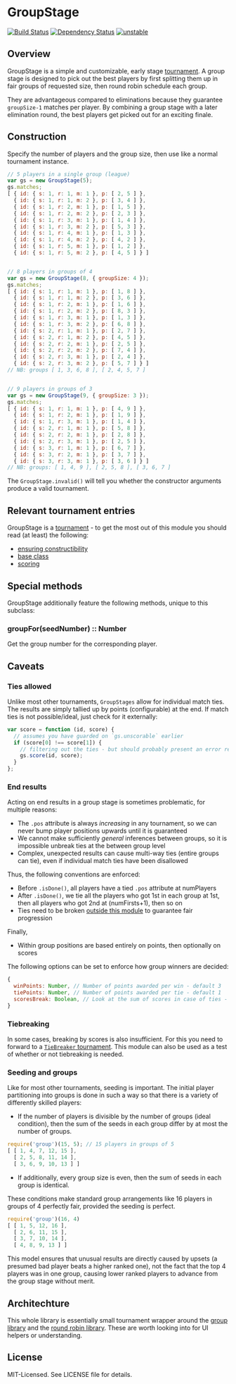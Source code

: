 # GroupStage
[![Build Status](https://secure.travis-ci.org/clux/groupstage.png)](http://travis-ci.org/clux/groupstage)
[![Dependency Status](https://david-dm.org/clux/groupstage.png)](https://david-dm.org/clux/groupstage)
[![unstable](http://hughsk.github.io/stability-badges/dist/unstable.svg)](http://nodejs.org/api/documentation.html#documentation_stability_index)

## Overview
GroupStage is a simple and customizable, early stage [tournament](https://npmjs.org/package/tournament). A group stage is designed to pick out the best players by first splitting them up in fair groups of requested size, then round robin schedule each group.

They are advantageous compared to eliminations because they guarantee `groupSize-1` matches per player. By combining a group stage with a later elimination round, the best players get picked out for an exciting finale.

## Construction
Specify the number of players and the group size, then use like a normal tournament instance.

```js
// 5 players in a single group (league)
var gs = new GroupStage(5);
gs.matches;
[ { id: { s: 1, r: 1, m: 1 }, p: [ 2, 5 ] },
  { id: { s: 1, r: 1, m: 2 }, p: [ 3, 4 ] },
  { id: { s: 1, r: 2, m: 1 }, p: [ 1, 5 ] },
  { id: { s: 1, r: 2, m: 2 }, p: [ 2, 3 ] },
  { id: { s: 1, r: 3, m: 1 }, p: [ 1, 4 ] },
  { id: { s: 1, r: 3, m: 2 }, p: [ 5, 3 ] },
  { id: { s: 1, r: 4, m: 1 }, p: [ 1, 3 ] },
  { id: { s: 1, r: 4, m: 2 }, p: [ 4, 2 ] },
  { id: { s: 1, r: 5, m: 1 }, p: [ 1, 2 ] },
  { id: { s: 1, r: 5, m: 2 }, p: [ 4, 5 ] } ]


// 8 players in groups of 4
var gs = new GroupStage(8, { groupSize: 4 });
gs.matches;
[ { id: { s: 1, r: 1, m: 1 }, p: [ 1, 8 ] },
  { id: { s: 1, r: 1, m: 2 }, p: [ 3, 6 ] },
  { id: { s: 1, r: 2, m: 1 }, p: [ 1, 6 ] },
  { id: { s: 1, r: 2, m: 2 }, p: [ 8, 3 ] },
  { id: { s: 1, r: 3, m: 1 }, p: [ 1, 3 ] },
  { id: { s: 1, r: 3, m: 2 }, p: [ 6, 8 ] },
  { id: { s: 2, r: 1, m: 1 }, p: [ 2, 7 ] },
  { id: { s: 2, r: 1, m: 2 }, p: [ 4, 5 ] },
  { id: { s: 2, r: 2, m: 1 }, p: [ 2, 5 ] },
  { id: { s: 2, r: 2, m: 2 }, p: [ 7, 4 ] },
  { id: { s: 2, r: 3, m: 1 }, p: [ 2, 4 ] },
  { id: { s: 2, r: 3, m: 2 }, p: [ 5, 7 ] } ]
// NB: groups [ 1, 3, 6, 8 ], [ 2, 4, 5, 7 ]


// 9 players in groups of 3
var gs = new GroupStage(9, { groupSize: 3 });
gs.matches;
[ { id: { s: 1, r: 1, m: 1 }, p: [ 4, 9 ] },
  { id: { s: 1, r: 2, m: 1 }, p: [ 1, 9 ] },
  { id: { s: 1, r: 3, m: 1 }, p: [ 1, 4 ] },
  { id: { s: 2, r: 1, m: 1 }, p: [ 5, 8 ] },
  { id: { s: 2, r: 2, m: 1 }, p: [ 2, 8 ] },
  { id: { s: 2, r: 3, m: 1 }, p: [ 2, 5 ] },
  { id: { s: 3, r: 1, m: 1 }, p: [ 6, 7 ] },
  { id: { s: 3, r: 2, m: 1 }, p: [ 3, 7 ] },
  { id: { s: 3, r: 3, m: 1 }, p: [ 3, 6 ] } ]
// NB: groups: [ 1, 4, 9 ], [ 2, 5, 8 ], [ 3, 6, 7 ]
```

The `GroupStage.invalid()` will tell you whether the constructor arguments produce a valid tournament.

## Relevant tournament entries
GroupStage is a [tournament](https://npmjs.org/package/tournament) - to get the most out of this module you should read (at least) the following:

- [ensuring constructibility](https://github.com/clux/tournament/blob/master/doc/base.md#ensuring-constructibility)
- [base class](https://github.com/clux/tournament/blob/master/doc/base.md#base-class)
- [scoring](https://github.com/clux/tournament/blob/master/doc/base.md#ensuring-scorability--consistency)

## Special methods
GroupStage additionally feature the following methods, unique to this subclass:

### groupFor(seedNumber) :: Number
Get the group number for the corresponding player.

## Caveats
### Ties allowed
Unlike most other tournaments, `GroupStages` allow for individual match ties. The results are simply tallied up by points (configurable) at the end. If match ties is not possible/ideal, just check for it externally:

```js
var score = function (id, score) {
  // assumes you have guarded on `gs.unscorable` earlier
  if (score[0] !== score[1]) {
    // filtering out the ties - but should probably present an error reason
    gs.score(id, score);
  }
};
```

### End results
Acting on end results in a group stage is sometimes problematic, for multiple reasons:

- The `.pos` attribute is always *increasing* in any tournament, so we can never bump player positions upwards until it is guaranteed
- We cannot make sufficiently *general* inferences between groups, so it is impossible unbreak ties at the between group level
- Complex, unexpected results can cause multi-way ties (entire groups can tie), even if individual match ties have been disallowed

Thus, the following conventions are enforced:

- Before `.isDone()`, all players have a tied `.pos` attribute at numPlayers
- After `.isDone()`, we tie all the players who got 1st in each group at 1st, then all players who got 2nd at (numFirsts+1), then so on
- Ties need to be broken [outside this module](https://npmjs.org/package/tiebreaker) to guarantee fair progression

Finally,

- Within group positions are based entirely on points, then optionally on scores

The following options can be set to enforce how group winners are decided:

```js
{
  winPoints: Number, // Number of points awarded per win - default 3
  tiePoints: Number, // Number of points awarded per tie - default 1
  scoresBreak: Boolean, // Look at the sum of scores in case of ties - default false
}
```

### Tiebreaking
In some cases, breaking by scores is also insufficient. For this you need to forward to a [`TieBreaker` tournament](https://npmjs.org/package/tiebreaker). This module can also be used as a test of whether or not tiebreaking is needed.

### Seeding and groups
Like for most other tournaments, seeding is important. The initial player partitioning into groups is done in such a way so that there is a variety of differently skilled players:

 - If the number of players is divisible by the number of groups (ideal condition), then the sum of the seeds in each group differ by at most the number of groups.

```js
require('group')(15, 5); // 15 players in groups of 5
[ [ 1, 4, 7, 12, 15 ],
  [ 2, 5, 8, 11, 14 ],
  [ 3, 6, 9, 10, 13 ] ]
```

 - If additionally, every group size is even, then the sum of seeds in each group is identical.

These conditions make standard group arrangements like 16 players in groups of 4 perfectly fair, provided the seeding is perfect.

```js
require('group')(16, 4)
[ [ 1, 5, 12, 16 ],
  [ 2, 6, 11, 15 ],
  [ 3, 7, 10, 14 ],
  [ 4, 8, 9, 13 ] ]
```

This model ensures that unusual results are directly caused by upsets (a presumed bad player beats a higher ranked one), not the fact that the top 4 players was in one group, causing lower ranked players to advance from the group stage without merit.

## Architechture
This whole library is essentially small tournament wrapper around the [group library](https://github.com/clux/group) and the [round robin library](https://github.com/clux/roundrobin). These are worth looking into for UI helpers or understanding.

## License
MIT-Licensed. See LICENSE file for details.
